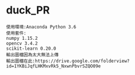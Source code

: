 # duck_PR
	使用環境:Anaconda Python 3.6
	使用套件:
	numpy 1.15.2
	opencv 3.4.2
	scikit-learn 0.20.0
	輸出圖檔因為太大無法上傳
	輸出圖檔在此:https://drive.google.com/folderview?id=1YKBiJqfLHKMxvRk5_NxwnPbvrSZQO09e

